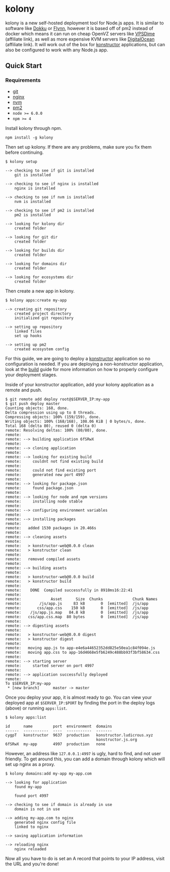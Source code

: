 # kolony

kolony is a new self-hosted deployment tool for Node.js apps. It is similar to software like [Dokku](https://github.com/dokku/dokku) or [Flynn](https://flynn.io/), however it is based off of pm2 instead of docker which means it can run on cheap OpenVZ servers like [VPSDime](https://vpsdime.com/aff.php?aff=1576) (affiliate link), as well as more expensive KVM servers like [DigitalOcean](https://m.do.co/c/4bfd9876d75a) (affiliate link). It will work out of the box for [konstructor](https://github.com/konstructorjs/konstructor) applications, but can also be configured to work with any Node.js app.

## Quick Start

### Requirements
- [git](https://git-scm.com/)
- [nginx](https://www.nginx.com/resources/wiki/)
- [nvm](https://github.com/creationix/nvm)
- [pm2](http://pm2.keymetrics.io/)
- `node >= 6.0.0`
- `npm >= 4`

Install kolony through npm.
```
npm install -g kolony
```

Then set up kolony. If there are any problems, make sure you fix them before continuing.
```
$ kolony setup

--> checking to see if git is installed
    git is installed

--> checking to see if nginx is installed
    nginx is installed

--> checking to see if nvm is installed
    nvm is installed

--> checking to see if pm2 is installed
    pm2 is installed

--> looking for kolony dir
    created folder

--> looking for git dir
    created folder

--> looking for builds dir
    created folder

--> looking for domains dir
    created folder

--> looking for ecosystems dir
    created folder

```

Then create a new app in kolony.
```
$ kolony apps:create my-app

--> creating git repository
    created project directory
    initialized git repository

--> setting up repository
    linked files
    set up hooks

--> setting up pm2
    created ecosystem config

```

For this guide, we are going to deploy a [konstructor](https://github.com/konstructorjs/konstructor) application so no configuration is needed. If you are deploying a non-konstructor application, look at the [build](https://konstructor.js.org/guides/kolony/build) guide for more information on how to properly configure your deployment stages.

Inside of your konstructor application, add your kolony application as a remote and push.
```
$ git remote add deploy root@$SERVER_IP:my-app
$ git push deploy master
Counting objects: 168, done.
Delta compression using up to 8 threads.
Compressing objects: 100% (159/159), done.
Writing objects: 100% (168/168), 108.06 KiB | 0 bytes/s, done.
Total 168 (delta 80), reused 0 (delta 0)
remote: Resolving deltas: 100% (80/80), done.
remote:
remote: --> building application 6fSRwX
remote:
remote: --> cloning application
remote:
remote: --> looking for existing build
remote:     couldnt not find existing build
remote:
remote:     could not find existing port
remote:     generated new port 4997
remote:
remote: --> looking for package.json
remote:     found package.json
remote:
remote: --> looking for node and npm versions
remote:     installing node stable
remote:
remote: --> configuring environment variables
remote:
remote: --> installing packages
remote:
remote:   added 1530 packages in 20.466s
remote:
remote: --> cleaning assets
remote:
remote:   > konstructor-web@0.0.0 clean
remote:   > konstructor clean
remote:
remote:   removed compiled assets
remote:
remote: --> building assets
remote:
remote:   > konstructor-web@0.0.0 build
remote:   > konstructor build
remote:
remote:    DONE  Compiled successfully in 8918ms16:22:41
remote:
remote:             Asset      Size  Chunks             Chunk Names
remote:        /js/app.js     83 kB       0  [emitted]  /js/app
remote:       css/app.css    150 kB       0  [emitted]  /js/app
remote:    /js/app.js.map   84.8 kB       0  [emitted]  /js/app
remote:   css/app.css.map  80 bytes       0  [emitted]  /js/app
remote:
remote: --> digesting assets
remote:
remote:   > konstructor-web@0.0.0 digest
remote:   > konstructor digest
remote:
remote:   moving app.js to app-e4e6a44652352dd825e50ea1c84f094e.js
remote:   moving app.css to app-16d4668e5fb6249c488bb93f3bf58634.css
remote:
remote: --> starting server
remote:     started server on port 4997
remote:
remote: --> application successfully deployed
remote:
To $SERVER_IP:my-app
 * [new branch]      master -> master
```

Once you deploy your app, it is almost ready to go. You can view your deployed app at `$SERVER_IP:$PORT` by finding the port in the deploy logs (above) or running `apps:list`.
```
$ kolony apps:list

id      name         port  environment  domains
------  -----------  ----  -----------  -------
cygpT   konstructor  9637  production   konstructor.ludicrous.xyz
                                        konstructor.js.org
6fSRwX  my-app       4997  production   none

```

However, an address like `127.0.0.1:4997` is ugly, hard to find, and not user friendly. To get around this, you can add a domain through kolony which will set up nginx as a proxy.
```
$ kolony domains:add my-app my-app.com

--> looking for application
    found my-app

    found port 4997

--> checking to see if domain is already in use
    domain is not in use

--> adding my-app.com to nginx
    generated nginx config file
    linked to nginx

--> saving application information

--> reloading nginx
    nginx reloaded

```

Now all you have to do is set an A record that points to your IP address, visit the URL and you're done!
